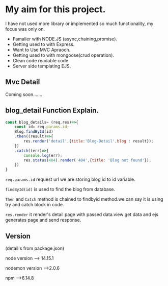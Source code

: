 # My aim for this project.

I have not used more library or implemented so much functionality, my focus was only on.

* Famalier with NODE.JS (async,chaining,promise).
* Getting used to with Express.
* Want to Use MVC Apraoch. 
* Getting used to with mongoose(crud operation).
* Clean code readable code.
* Server side templating EJS.

## Mvc Detail

<!-- i used mvc approach for this project.

controller -> blogcontroller.js

model -> blog.js

views -> all views pages -->

Coming soon.......

## blog_detail Function Explain.

```Javascript
const blog_details= (req,res)=>{
    const id= req.params.id;
    Blog.findById(id)
    .then((result)=>{
        res.render('detail',{title:'Blog-Detail',blog : result});
    })
    .catch((err)=>{
        console.log(err);
        res.status(404).render('404',{title: 'Blog not found'});
    })
}
```
`req.params.id` request url we are storing blog id to id variable.

`findById(id)` is used to find the blog from database.

`Then` and `Catch` method is chained to findbyid method.we can say it is using  try and catch block in code.

`res.render` it render's detail page with passed data.view get data and ejs generates page and send response.

## Version
(detail's from package.json)

node version --> 14.15.1

nodemon version -->2.0.6

npm -->6.14.8